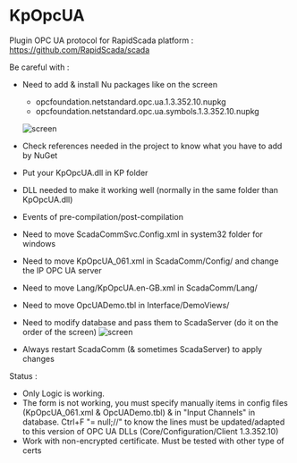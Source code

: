 # KpOpcUA

Plugin OPC UA protocol for RapidScada platform : https://github.com/RapidScada/scada

Be careful with :
 - Need to add & install Nu packages like on the screen
   - opcfoundation.netstandard.opc.ua.1.3.352.10.nupkg
   - opcfoundation.netstandard.opc.ua.symbols.1.3.352.10.nupkg
   
   ![screen](https://image.noelshack.com/fichiers/2018/15/4/1523524870-2.png)
   
 - Check references needed in the project to know what you have to add by NuGet
 - Put your KpOpcUA.dll in KP folder
 - DLL needed to make it working well (normally in the same folder than KpOpcUA.dll)
 - Events of pre-compilation/post-compilation
 - Need to move ScadaCommSvc.Config.xml in system32 folder for windows
 - Need to move KpOpcUA_061.xml in ScadaComm/Config/ and change the IP OPC UA server
 - Need to move Lang/KpOpcUA.en-GB.xml in ScadaComm/Lang/
 - Need to move OpcUADemo.tbl in Interface/DemoViews/
 - Need to modify database and pass them to ScadaServer (do it on the order of the screen)
   ![screen](https://image.noelshack.com/fichiers/2018/15/4/1523523661-1.png)
 - Always restart ScadaComm (& sometimes ScadaServer) to apply changes

Status :
 - Only Logic is working.
 - The form is not working, you must specify manually items in config files (KpOpcUA_061.xml & OpcUADemo.tbl) & in "Input Channels" in database.
   Ctrl+F "= null;//" to know the lines must be updated/adapted to this version of OPC UA DLLs (Core/Configuration/Client 1.3.352.10)
 - Work with non-encrypted certificate. Must be tested with other type of certs
